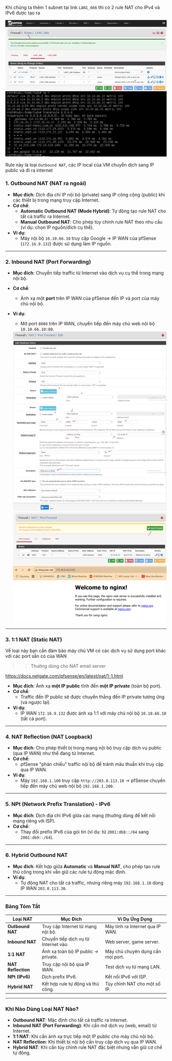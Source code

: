 Khi chúng ta thêm 1 subnet tại link ``LAN1_666`` thì có 2 rule NAT cho IPv4 và IPv6 được tạo ra

  <img src="pFsenseimages/Screenshot_59.png">
  <img src="pFsenseimages/Screenshot_60.png">

Rule này là loại ``Outbound NAT``, các IP local của VM chuyển dịch sang IP public và đi ra internet 

### **1. Outbound NAT (NAT ra ngoài)**
- **Mục đích**: Dịch địa chỉ IP nội bộ (private) sang IP công cộng (public) khi các thiết bị trong mạng truy cập Internet.  
- **Cơ chế**:  
  - **Automatic Outbound NAT (Mode Hybrid)**: Tự động tạo rule NAT cho tất cả traffic ra Internet.  
  - **Manual Outbound NAT**: Cho phép tùy chỉnh rule NAT theo nhu cầu (ví dụ: chọn IP nguồn/đích cụ thể).  
- **Ví dụ**:  
  - Máy nội bộ `10.10.66.10` truy cập Google → IP WAN của pfSense (`172.16.9.132`) được sử dụng làm IP nguồn.  

---

### **2. Inbound NAT (Port Forwarding)**
- **Mục đích**: Chuyển tiếp traffic từ Internet vào dịch vụ cụ thể trong mạng nội bộ.  
- **Cơ chế**:  
  - Ánh xạ một **port** trên IP WAN của pfSense đến IP và port của máy chủ nội bộ.  
- **Ví dụ**:  
  - Mở port `8080` trên IP WAN, chuyển tiếp đến máy chủ web nội bộ `10.10.66.10:80`.  

  <img src="pFsenseimages/Screenshot_62.png">
  <img src="pFsenseimages/Screenshot_63.png">
  <img src="pFsenseimages/Screenshot_64.png">
  <img src="pFsenseimages/Screenshot_65.png">
  <img src="pFsenseimages/Screenshot_66.png">

---

### **3. 1:1 NAT (Static NAT)**  

Về loại này bạn cần đảm bảo máy chủ VM có các dịch vụ sử dụng port khác với các port sẵn có của WAN

>> Thường dùng cho NAT email server

https://docs.netgate.com/pfsense/en/latest/nat/1-1.html

- **Mục đích**: Ánh xạ **một IP public** tĩnh đến **một IP private** (toàn bộ port).  
- **Cơ chế**:  
  - Traffic đến IP public sẽ được chuyển thẳng đến IP private tương ứng (và ngược lại).  
- **Ví dụ**:  
  - IP WAN `172.16.9.132` được ánh xạ 1:1 với máy chủ nội bộ `10.10.66.10` (tất cả port).  

---

### **4. NAT Reflection (NAT Loopback)**  
- **Mục đích**: Cho phép thiết bị trong mạng nội bộ truy cập dịch vụ public (qua IP WAN) như thể đang từ Internet.  
- **Cơ chế**:  
  - pfSense "phản chiếu" traffic nội bộ để tránh mâu thuẫn khi truy cập qua IP WAN.  
- **Ví dụ**:  
  - Máy `192.168.1.100` truy cập `http://203.0.113.10` → pfSense chuyển tiếp đến máy chủ web nội bộ `192.168.1.200`.  

---

### **5. NPt (Network Prefix Translation) - IPv6**  
- **Mục đích**: Dịch địa chỉ IPv6 giữa các mạng (thường dùng để kết nối mạng riêng với ISP).  
- **Cơ chế**:  
  - Thay đổi prefix IPv6 của gói tin (ví dụ: từ `2001:db8::/64` sang `2001:db9::/64`).  

---

### **6. Hybrid Outbound NAT**  
- **Mục đích**: Kết hợp giữa **Automatic** và **Manual NAT**, cho phép tạo rule thủ công trong khi vẫn giữ các rule tự động mặc định.  
- **Ví dụ**:  
  - Tự động NAT cho tất cả traffic, nhưng riêng máy `192.168.1.10` dùng IP WAN `203.0.113.30`.  

---

### **Bảng Tóm Tắt**
| Loại NAT              | Mục Đích                              | Ví Dụ Ứng Dụng                     |
|-----------------------|---------------------------------------|-------------------------------------|
| **Outbound NAT**      | Truy cập Internet từ mạng nội bộ.     | Máy tính ra Internet qua IP WAN.    |
| **Inbound NAT**       | Chuyển tiếp dịch vụ từ Internet vào.  | Web server, game server.            |
| **1:1 NAT**           | Ánh xạ toàn bộ IP public → private.   | Máy chủ chuyên dụng cần mọi port.   |
| **NAT Reflection**    | Truy cập nội bộ qua IP WAN.           | Test dịch vụ từ mạng LAN.           |
| **NPt (IPv6)**        | Dịch prefix IPv6.                     | Kết nối IPv6 với ISP.               |
| **Hybrid NAT**        | Kết hợp rule tự động và thủ công.      | Tùy chỉnh NAT cho một số IP.        |

---

### **Khi Nào Dùng Loại NAT Nào?**
- **Outbound NAT**: Mặc định cho tất cả traffic ra Internet.  
- **Inbound NAT (Port Forwarding)**: Khi cần mở dịch vụ (web, email) từ Internet.  
- **1:1 NAT**: Khi cần ánh xạ trực tiếp một IP public cho máy chủ nội bộ.  
- **NAT Reflection**: Khi thiết bị nội bộ cần truy cập dịch vụ qua IP WAN.  
- **Hybrid NAT**: Khi cần tùy chỉnh rule NAT đặc biệt nhưng vẫn giữ cơ chế tự động. 